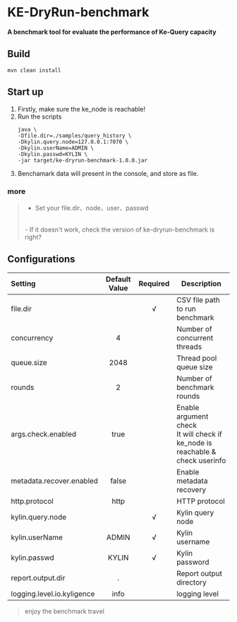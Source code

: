 # KE-DryRun-benchmark
**A benchmark tool for evaluate the performance of Ke-Query capacity**

## Build
```shell
mvn clean install
```

## Start up
1. Firstly, make sure the ke_node is reachable!
2. Run the scripts
    ```shell
    java \
    -Dfile.dir=./samples/query_history \
    -Dkylin.query.node=127.0.0.1:7070 \
    -Dkylin.userName=ADMIN \
    -Dkylin.passwd=KYLIN \
    -jar target/ke-dryrun-benchmark-1.0.0.jar 
    ```
3. Benchamark data will present in the console, and store as file.

### more
> - Set your file.dir、node、user、passwd 
> <br>
> - If it doesn't work, check the version of ke-dryrun-benchmark is right? 

## Configurations

| Setting                    | Default Value | Required | Description                                                                        |
|:---------------------------|:-------------:|:--------:|------------------------------------------------------------------------------------|
| file.dir                   |               |    √     | CSV file path to run benchmark                                                     |
| concurrency                |       4       |          | Number of concurrent threads                                                       |
| queue.size                 |     2048      |          | Thread pool queue size                                                             |
| rounds                     |       2       |          | Number of benchmark rounds                                                         |
| args.check.enabled         |     true      |          | Enable argument check <br/> It will check if ke_node is reachable & check userinfo |
| metadata.recover.enabled   |     false     |          | Enable metadata recovery                                                           |
| http.protocol              |     http      |          | HTTP protocol                                                                      |
| kylin.query.node           |               |    √     | Kylin query node                                                                   |
| kylin.userName             |     ADMIN     |    √     | Kylin username                                                                     |
| kylin.passwd               |     KYLIN     |    √     | Kylin password                                                                     |
| report.output.dir          |       .       |          | Report output directory                                                            |
| logging.level.io.kyligence |     info      |          | logging level                                                                      |


> enjoy the benchmark travel